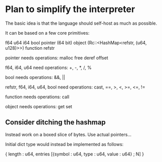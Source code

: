 
# Plan to simplify the interpreter

The basic idea is that the language should self-host as much as possible.

It can be based on a few core primitives:

f64
u64
i64
bool
pointer (64 bit)
object (Rc::<HashMap<refstr, (u64, u128)>>)
function
refstr

pointer needs operations:
  malloc
  free
  deref
  offset

f64, i64, u64 need operations:
  +, -, *, /, %

bool needs operations:
  &&, ||

refstr, f64, i64, u64, bool need operations:
  cast, ==, >, <, >=, <=, !=

function needs operations:
  call

object needs operations:
  get
  set

## Consider ditching the hashmap

Instead work on a boxed slice of bytes. Use actual pointers...

Initial dict type would instead be implemented as follows:

{ length : u64, entries [{symbol : u64, type : u64, value : u64} ; N] }
